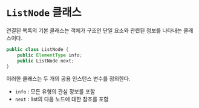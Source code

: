 # `ListNode` 클래스

연결된 목록의 기본 클래스는 객체가 구조인 단일 요소와 관련된 정보를 나타내는 클래스이다.

```java
public class ListNode {
    public ElementType info;
    public ListNode next;
}
```

이러한 클래스는 두 개의 공용 인스턴스 변수를 정의한다.
- `info` : 모든 유형의 관심 정보를 포함
- `next` : list의 다음 노드에 대한 참조를 포함

